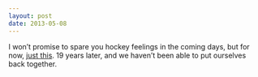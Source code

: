 ```yaml
---
layout: post
date: 2013-05-08
---
```


I won’t promise to spare you hockey feelings in the coming days, but for now, [just this](https://604now.com/wp-content/uploads/2014/04/41.jpg). 19 years later, and we haven’t been able to put ourselves back together.
